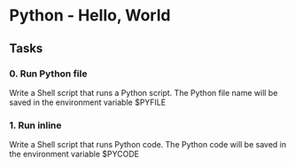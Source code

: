 # Python - Hello, World
## Tasks
### 0. Run Python file
Write a Shell script that runs a Python script.
The Python file name will be saved in the environment variable $PYFILE
### 1. Run inline
Write a Shell script that runs Python code.
The Python code will be saved in the environment variable $PYCODE
